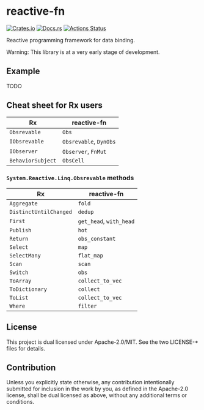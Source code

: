 # reactive-fn

[![Crates.io](https://img.shields.io/crates/v/reactive-fn.svg)](https://crates.io/crates/reactive-fn)
[![Docs.rs](https://docs.rs/ctxmap/badge.svg)](https://docs.rs/reactive-fn/)
[![Actions Status](https://github.com/frozenlib/reactive-fn/workflows/CI/badge.svg)](https://github.com/frozenlib/reactive-fn/actions)

Reactive programming framework for data binding.

Warning: This library is at a very early stage of development.

## Example

TODO

## Cheat sheet for Rx users

| Rx                | reactive-fn            |
| ----------------- | ---------------------- |
| `Obsrevable`      | `Obs`                  |
| `IObsrevable`     | `Obsrevable`, `DynObs` |
| `IObserver`       | `Observer`, `FnMut`    |
| `BehaviorSubject` | `ObsCell`              |

### `System.Reactive.Linq.Obsrevable` methods

| Rx                     | reactive-fn             |
| ---------------------- | ----------------------- |
| `Aggregate`            | `fold`                  |
| `DistinctUntilChanged` | `dedup`                 |
| `First`                | `get_head`, `with_head` |
| `Publish`              | `hot`                   |
| `Return`               | `obs_constant`          |
| `Select`               | `map`                   |
| `SelectMany`           | `flat_map`              |
| `Scan`                 | `scan`                  |
| `Switch`               | `obs`                   |
| `ToArray`              | `collect_to_vec`        |
| `ToDictionary`         | `collect`               |
| `ToList`               | `collect_to_vec`        |
| `Where`                | `filter`                |

## License

This project is dual licensed under Apache-2.0/MIT. See the two LICENSE-\* files for details.

## Contribution

Unless you explicitly state otherwise, any contribution intentionally submitted for inclusion in the work by you, as defined in the Apache-2.0 license, shall be dual licensed as above, without any additional terms or conditions.

